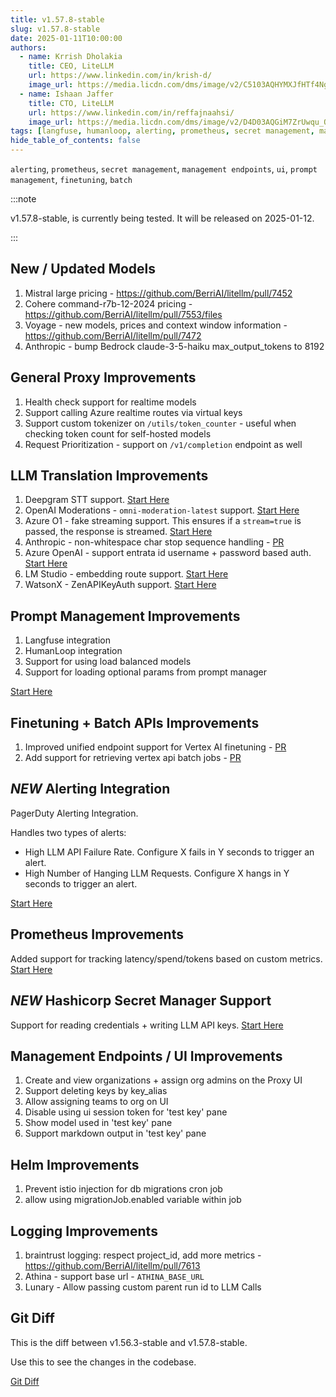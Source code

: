 ```yaml
---
title: v1.57.8-stable
slug: v1.57.8-stable
date: 2025-01-11T10:00:00
authors:
  - name: Krrish Dholakia
    title: CEO, LiteLLM
    url: https://www.linkedin.com/in/krish-d/
    image_url: https://media.licdn.com/dms/image/v2/C5103AQHYMXJfHTf4Ng/profile-displayphoto-shrink_800_800/profile-displayphoto-shrink_800_800/0/1517455593871?e=1741824000&v=beta&t=udmat6jS-s3EQZp1DTykf7NZmf-3sefD_I9B1aMjE5Y
  - name: Ishaan Jaffer
    title: CTO, LiteLLM
    url: https://www.linkedin.com/in/reffajnaahsi/
    image_url: https://media.licdn.com/dms/image/v2/D4D03AQGiM7ZrUwqu_Q/profile-displayphoto-shrink_800_800/profile-displayphoto-shrink_800_800/0/1675971026692?e=1741824000&v=beta&t=eQnRdXPJo4eiINWTZARoYTfqh064pgZ-E21pQTSy8jc
tags: [langfuse, humanloop, alerting, prometheus, secret management, management endpoints, ui, prompt management, finetuning, batch]
hide_table_of_contents: false
---
```


`alerting`, `prometheus`, `secret management`, `management endpoints`, `ui`, `prompt management`, `finetuning`, `batch`


:::note

v1.57.8-stable, is currently being tested. It will be released on 2025-01-12. 

:::


## New / Updated Models

1. Mistral large pricing - https://github.com/BerriAI/litellm/pull/7452
2. Cohere command-r7b-12-2024 pricing - https://github.com/BerriAI/litellm/pull/7553/files
3. Voyage - new models, prices and context window information - https://github.com/BerriAI/litellm/pull/7472
4. Anthropic - bump Bedrock claude-3-5-haiku max_output_tokens to 8192

## General Proxy Improvements

1. Health check support for realtime models 
2. Support calling Azure realtime routes via virtual keys 
3. Support custom tokenizer on `/utils/token_counter` - useful when checking token count for self-hosted models 
4. Request Prioritization - support on `/v1/completion` endpoint as well 

## LLM Translation Improvements

1. Deepgram STT support. [Start Here](https://docs.litellm.ai/docs/providers/deepgram)
2. OpenAI Moderations - `omni-moderation-latest` support. [Start Here](https://docs.litellm.ai/docs/moderation)
3. Azure O1 - fake streaming support. This ensures if a `stream=true` is passed, the response is streamed. [Start Here](https://docs.litellm.ai/docs/providers/azure)
4. Anthropic - non-whitespace char stop sequence handling - [PR](https://github.com/BerriAI/litellm/pull/7484)
5. Azure OpenAI - support entrata id username + password based auth. [Start Here](https://docs.litellm.ai/docs/providers/azure#entrata-id---use-tenant_id-client_id-client_secret)
6. LM Studio - embedding route support. [Start Here](https://docs.litellm.ai/docs/providers/lm-studio)
7. WatsonX - ZenAPIKeyAuth support. [Start Here](https://docs.litellm.ai/docs/providers/watsonx)
    
## Prompt Management Improvements

1. Langfuse integration
2. HumanLoop integration 
3. Support for using load balanced models 
4. Support for loading optional params from prompt manager 

[Start Here](https://docs.litellm.ai/docs/proxy/prompt_management)

## Finetuning + Batch APIs Improvements

1. Improved unified endpoint support for Vertex AI finetuning - [PR](https://github.com/BerriAI/litellm/pull/7487)
2. Add support for retrieving vertex api batch jobs - [PR](https://github.com/BerriAI/litellm/commit/13f364682d28a5beb1eb1b57f07d83d5ef50cbdc)

## *NEW* Alerting Integration

PagerDuty Alerting Integration. 

Handles two types of alerts:

- High LLM API Failure Rate. Configure X fails in Y seconds to trigger an alert.
- High Number of Hanging LLM Requests. Configure X hangs in Y seconds to trigger an alert.


[Start Here](https://docs.litellm.ai/docs/proxy/pagerduty)

## Prometheus Improvements

Added support for tracking latency/spend/tokens based on custom metrics. [Start Here](https://docs.litellm.ai/docs/proxy/prometheus#beta-custom-metrics)

## *NEW* Hashicorp Secret Manager Support 

Support for reading credentials + writing LLM API keys. [Start Here](https://docs.litellm.ai/docs/secret#hashicorp-vault)

## Management Endpoints / UI Improvements

1. Create and view organizations + assign org admins on the Proxy UI
2. Support deleting keys by key_alias
3. Allow assigning teams to org on UI
4. Disable using ui session token for 'test key' pane
5. Show model used in 'test key' pane 
6. Support markdown output in 'test key' pane

## Helm Improvements

1. Prevent istio injection for db migrations cron job
2. allow using migrationJob.enabled variable within job

## Logging Improvements

1. braintrust logging: respect project_id, add more metrics  - https://github.com/BerriAI/litellm/pull/7613
2. Athina - support base url - `ATHINA_BASE_URL`
3. Lunary - Allow passing custom parent run id to LLM Calls 



## Git Diff 

This is the diff between v1.56.3-stable and v1.57.8-stable. 

Use this to see the changes in the codebase. 

[Git Diff](https://github.com/BerriAI/litellm/compare/v1.56.3-stable...189b67760011ea313ca58b1f8bd43aa74fbd7f55)